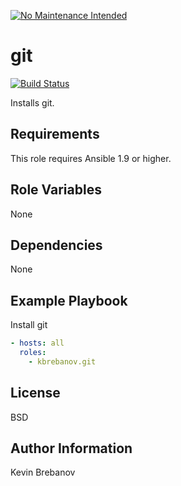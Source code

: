 [![No Maintenance Intended](http://unmaintained.tech/badge.svg)](http://unmaintained.tech/)

git
===

[![Build Status](https://travis-ci.org/kbrebanov/ansible-git.svg?branch=master)](https://travis-ci.org/kbrebanov/ansible-git)

Installs git.

Requirements
------------

This role requires Ansible 1.9 or higher.

Role Variables
--------------

None

Dependencies
------------

None

Example Playbook
----------------

Install git
```yaml
- hosts: all
  roles:
    - kbrebanov.git
```

License
-------

BSD

Author Information
------------------

Kevin Brebanov
